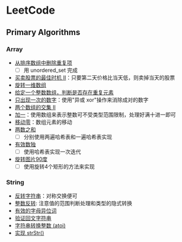 # LeetCode

## Primary Algorithms

### Array

- [从排序数组中删除重复项](https://github.com/runningIris/LeetCode/blob/master/algorithms/primary/array/duplicated-keys.cpp)
    - [ ] 用 unordered_set 完成
- [买卖股票的最佳时机 II](https://github.com/runningIris/LeetCode/blob/master/algorithms/primary/array/max-profit.cpp)：只要第二天价格比当天低，则卖掉当天的股票
- [旋转一维数组](https://github.com/runningIris/LeetCode/blob/master/algorithms/primary/array/rotate.cpp)
- [给定一个整数数组，判断是否存在重复元素](https://github.com/runningIris/LeetCode/blob/master/algorithms/primary/array/contains-duplicate.cpp)
- [只出现一次的数字](https://github.com/runningIris/LeetCode/blob/master/algorithms/primary/array/single-number.cpp)：使用"异或 xor"操作来消除成对的数字
- [两个数组的交集 II](https://github.com/runningIris/LeetCode/blob/master/algorithms/array/primary/intersect.cpp)
- [加一](https://github.com/runningIris/LeetCode/blob/master/algorithms/primary/array/plus-one.cpp)：使用数组来表示整数可不受类型范围限制，处理好满十进一即可
- [移动零](https://github.com/runningIris/LeetCode/blob/master/algorithms/primary/array/move-zeroes.cpp)：数组元素的移动
- [两数之和](https://github.com/runningIris/LeetCode/blob/master/algorithms/primary/array/two-sum.cpp)
    - [ ] 分别使用两遍哈希表和一遍哈希表实现

- [有效数独](https://github.com/runningIris/LeetCode/blob/master/algorithms/primary/array/is-valid-sudoku.cpp)
    - [ ] 使用哈希表实现一次迭代

- [旋转图片90度](https://github.com/runningIris/LeetCode/blob/master/algorithms/primary/array/rotate-image.cpp)
    - [ ] 使用旋转4个矩形的方法来实现

### String
- [反转字符串](https://github.com/runningIris/LeetCode/blob/master/algorithms/primary/string/revert-string.cpp)：对称交换便可
- [整数反转](https://github.com/runningIris/LeetCode/blob/master/algorithms/primary/string/revert-int.cpp): 注意值的范围判断处理和类型的隐式转换
- [有效的字母异位词](https://github.com/runningIris/LeetCode/blob/master/algorithms/primary/string/is-anagram.cpp)
- [验证回文字符串](https://github.com/runningIris/LeetCode/blob/master/algorithms/primary/string/is-palindrome.cpp)
- [字符串转换整数 (atoi)](https://github.com/runningIris/LeetCode/blob/master/algorithms/primary/string/my-atoi.cpp)
- [实现 strStr()](https://github.com/runningIris/LeetCode/blob/master/algorithms/primary/string/str-str.cpp)
